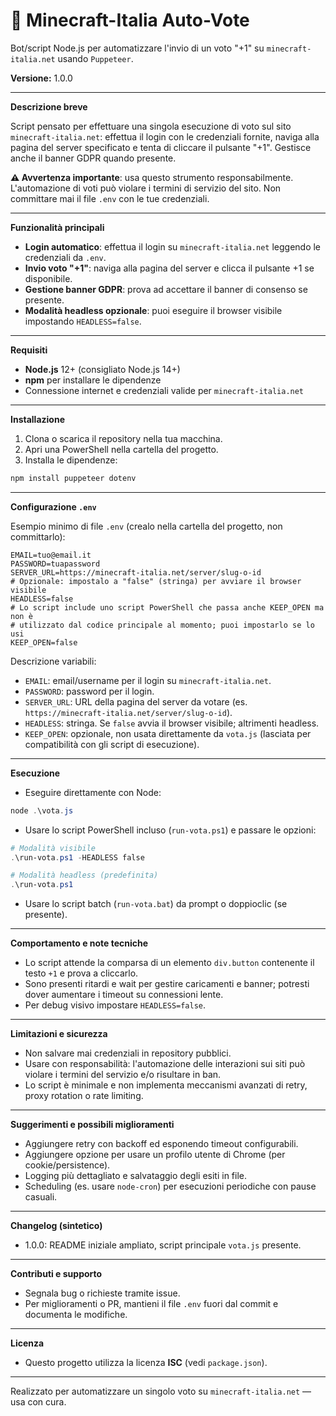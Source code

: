 # 🤖 Minecraft-Italia Auto-Vote

Bot/script Node.js per automatizzare l'invio di un voto "+1" su `minecraft-italia.net` usando `Puppeteer`.

**Versione:** 1.0.0

---

**Descrizione breve**

Script pensato per effettuare una singola esecuzione di voto sul sito `minecraft-italia.net`: effettua il login con le credenziali fornite, naviga alla pagina del server specificato e tenta di cliccare il pulsante "+1". Gestisce anche il banner GDPR quando presente.

**⚠️ Avvertenza importante**: usa questo strumento responsabilmente. L'automazione di voti può violare i termini di servizio del sito. Non committare mai il file `.env` con le tue credenziali.

---

**Funzionalità principali**
- **Login automatico**: effettua il login su `minecraft-italia.net` leggendo le credenziali da `.env`.
- **Invio voto "+1"**: naviga alla pagina del server e clicca il pulsante +1 se disponibile.
- **Gestione banner GDPR**: prova ad accettare il banner di consenso se presente.
- **Modalità headless opzionale**: puoi eseguire il browser visibile impostando `HEADLESS=false`.

---

**Requisiti**
- **Node.js** 12+ (consigliato Node.js 14+)
- **npm** per installare le dipendenze
- Connessione internet e credenziali valide per `minecraft-italia.net`

---

**Installazione**

1. Clona o scarica il repository nella tua macchina.
2. Apri una PowerShell nella cartella del progetto.
3. Installa le dipendenze:

```powershell
npm install puppeteer dotenv
```

---

**Configurazione `.env`**

Esempio minimo di file `.env` (crealo nella cartella del progetto, non committarlo):

```env
EMAIL=tuo@email.it
PASSWORD=tuapassword
SERVER_URL=https://minecraft-italia.net/server/slug-o-id
# Opzionale: impostalo a "false" (stringa) per avviare il browser visibile
HEADLESS=false
# Lo script include uno script PowerShell che passa anche KEEP_OPEN ma non è
# utilizzato dal codice principale al momento; puoi impostarlo se lo usi
KEEP_OPEN=false
```

Descrizione variabili:
- `EMAIL`: email/username per il login su `minecraft-italia.net`.
- `PASSWORD`: password per il login.
- `SERVER_URL`: URL della pagina del server da votare (es. `https://minecraft-italia.net/server/slug-o-id`).
- `HEADLESS`: stringa. Se `false` avvia il browser visibile; altrimenti headless.
- `KEEP_OPEN`: opzionale, non usata direttamente da `vota.js` (lasciata per compatibilità con gli script di esecuzione).

---

**Esecuzione**

- Eseguire direttamente con Node:

```powershell
node .\vota.js
```

- Usare lo script PowerShell incluso (`run-vota.ps1`) e passare le opzioni:

```powershell
# Modalità visibile
.\run-vota.ps1 -HEADLESS false

# Modalità headless (predefinita)
.\run-vota.ps1
```

- Usare lo script batch (`run-vota.bat`) da prompt o doppioclic (se presente).

---

**Comportamento e note tecniche**
- Lo script attende la comparsa di un elemento `div.button` contenente il testo `+1` e prova a cliccarlo.
- Sono presenti ritardi e wait per gestire caricamenti e banner; potresti dover aumentare i timeout su connessioni lente.
- Per debug visivo impostare `HEADLESS=false`.

---

**Limitazioni e sicurezza**
- Non salvare mai credenziali in repository pubblici.
- Usare con responsabilità: l'automazione delle interazioni sui siti può violare i termini del servizio e/o risultare in ban.
- Lo script è minimale e non implementa meccanismi avanzati di retry, proxy rotation o rate limiting.

---

**Suggerimenti e possibili miglioramenti**
- Aggiungere retry con backoff ed esponendo timeout configurabili.
- Aggiungere opzione per usare un profilo utente di Chrome (per cookie/persistence).
- Logging più dettagliato e salvataggio degli esiti in file.
- Scheduling (es. usare `node-cron`) per esecuzioni periodiche con pause casuali.

---

**Changelog (sintetico)**
- 1.0.0: README iniziale ampliato, script principale `vota.js` presente.

---

**Contributi e supporto**
- Segnala bug o richieste tramite issue.
- Per miglioramenti o PR, mantieni il file `.env` fuori dal commit e documenta le modifiche.

---

**Licenza**
- Questo progetto utilizza la licenza **ISC** (vedi `package.json`).

---

Realizzato per automatizzare un singolo voto su `minecraft-italia.net` — usa con cura.

